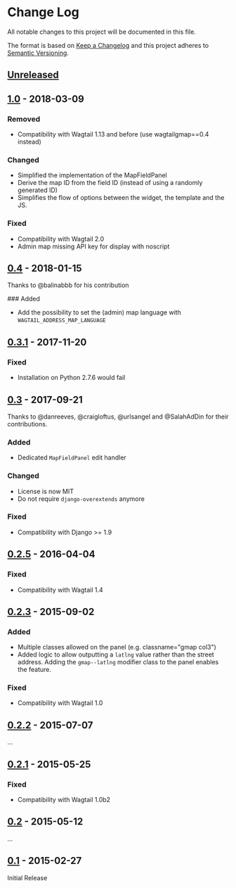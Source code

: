 # Change Log
All notable changes to this project will be documented in this file.

The format is based on [Keep a Changelog](http://keepachangelog.com/)
and this project adheres to [Semantic Versioning](http://semver.org/).

## [Unreleased]

## [1.0] - 2018-03-09

### Removed
- Compatibility with Wagtail 1.13 and before (use wagtailgmap==0.4 instead)

### Changed
- Simplified the implementation of the MapFieldPanel
- Derive the map ID from the field ID (instead of using a randomly generated ID)
- Simplifies the flow of options between the widget, the template and the JS.

### Fixed
- Compatibility with Wagtail 2.0
- Admin map missing API key for display with noscript

## [0.4] - 2018-01-15

Thanks to @balinabbb for his contribution

### Added

- Add the possibility to set the (admin) map language with `WAGTAIL_ADDRESS_MAP_LANGUAGE`

## [0.3.1] - 2017-11-20

### Fixed

- Installation on Python 2.7.6 would fail

## [0.3] - 2017-09-21

Thanks to @danreeves, @craigloftus, @urlsangel and @SalahAdDin for their contributions.

### Added

- Dedicated `MapFieldPanel` edit handler

### Changed

- License is now MIT
- Do not require `django-overextends` anymore

### Fixed

- Compatibility with Django >= 1.9

## [0.2.5] - 2016-04-04

### Fixed

- Compatibility with Wagtail 1.4

## [0.2.3] - 2015-09-02

### Added

- Multiple classes allowed on the panel (e.g. classname="gmap col3")
- Added logic to allow outputting a `latlng` value rather than the street address. Adding the `gmap--latlng` modifier class to the panel enables the feature.

### Fixed

- Compatibility with Wagtail 1.0

## [0.2.2] - 2015-07-07

...

## [0.2.1] - 2015-05-25

### Fixed

- Compatibility with Wagtail 1.0b2

## [0.2] - 2015-05-12

...

## [0.1] - 2015-02-27

Initial Release

[Unreleased]: https://github.com/springload/wagtailgmaps/compare/v1.0...HEAD
[1.0]: https://github.com/springload/wagtailgmaps/compare/v0.4...v1.0
[0.4]: https://github.com/springload/wagtailgmaps/compare/v0.3.1...v0.4
[0.3.1]: https://github.com/springload/wagtailgmaps/compare/v0.3...v0.3.1
[0.3]: https://github.com/springload/wagtailgmaps/compare/v0.2.5...v0.3
[0.2.5]: https://github.com/springload/wagtailgmaps/compare/v0.2.3...v0.2.5
[0.2.3]: https://github.com/springload/wagtailgmaps/compare/v0.2.2...v0.2.3
[0.2.2]: https://github.com/springload/wagtailgmaps/compare/v0.2.1...v0.2.2
[0.2.1]: https://github.com/springload/wagtailgmaps/compare/v0.2...v0.2.1
[0.2]: https://github.com/springload/wagtailgmaps/compare/v0.1...v0.2
[0.1]: https://github.com/springload/wagtailgmaps/compare/9b4372371576da8f96a52cfc225d1c5c1b3c76d1...v0.1
